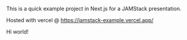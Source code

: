 This is a quick example project in Next.js for a JAMStack presentation.

Hosted with vercel @ https://jamstack-example.vercel.app/


Hi world!